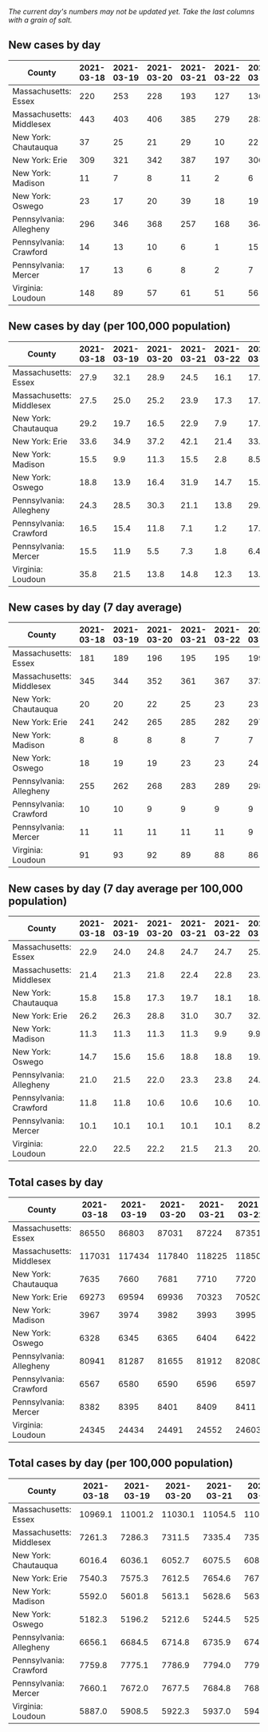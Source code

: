 _The current day's numbers may not be updated yet. Take the last columns with a grain of salt._
## New cases by day

| County | 2021-03-18 | 2021-03-19 | 2021-03-20 | 2021-03-21 | 2021-03-22 | 2021-03-23 | 2021-03-24 |
| --- | --- | --- | --- | --- | --- | --- | --- |
| Massachusetts: Essex | 220 | 253 | 228 | 193 | 127 | 136 |  |
| Massachusetts: Middlesex | 443 | 403 | 406 | 385 | 279 | 283 |  |
| New York: Chautauqua | 37 | 25 | 21 | 29 | 10 | 22 |  |
| New York: Erie | 309 | 321 | 342 | 387 | 197 | 306 |  |
| New York: Madison | 11 | 7 | 8 | 11 | 2 | 6 |  |
| New York: Oswego | 23 | 17 | 20 | 39 | 18 | 19 |  |
| Pennsylvania: Allegheny | 296 | 346 | 368 | 257 | 168 | 364 |  |
| Pennsylvania: Crawford | 14 | 13 | 10 | 6 | 1 | 15 |  |
| Pennsylvania: Mercer | 17 | 13 | 6 | 8 | 2 | 7 |  |
| Virginia: Loudoun | 148 | 89 | 57 | 61 | 51 | 56 |  |

## New cases by day (per 100,000 population)

| County | 2021-03-18 | 2021-03-19 | 2021-03-20 | 2021-03-21 | 2021-03-22 | 2021-03-23 | 2021-03-24 |
| --- | --- | --- | --- | --- | --- | --- | --- |
| Massachusetts: Essex | 27.9 | 32.1 | 28.9 | 24.5 | 16.1 | 17.2 |  |
| Massachusetts: Middlesex | 27.5 | 25.0 | 25.2 | 23.9 | 17.3 | 17.6 |  |
| New York: Chautauqua | 29.2 | 19.7 | 16.5 | 22.9 | 7.9 | 17.3 |  |
| New York: Erie | 33.6 | 34.9 | 37.2 | 42.1 | 21.4 | 33.3 |  |
| New York: Madison | 15.5 | 9.9 | 11.3 | 15.5 | 2.8 | 8.5 |  |
| New York: Oswego | 18.8 | 13.9 | 16.4 | 31.9 | 14.7 | 15.6 |  |
| Pennsylvania: Allegheny | 24.3 | 28.5 | 30.3 | 21.1 | 13.8 | 29.9 |  |
| Pennsylvania: Crawford | 16.5 | 15.4 | 11.8 | 7.1 | 1.2 | 17.7 |  |
| Pennsylvania: Mercer | 15.5 | 11.9 | 5.5 | 7.3 | 1.8 | 6.4 |  |
| Virginia: Loudoun | 35.8 | 21.5 | 13.8 | 14.8 | 12.3 | 13.5 |  |

## New cases by day (7 day average)

| County | 2021-03-18 | 2021-03-19 | 2021-03-20 | 2021-03-21 | 2021-03-22 | 2021-03-23 | 2021-03-24 |
| --- | --- | --- | --- | --- | --- | --- | --- |
| Massachusetts: Essex | 181 | 189 | 196 | 195 | 195 | 199 |  |
| Massachusetts: Middlesex | 345 | 344 | 352 | 361 | 367 | 373 |  |
| New York: Chautauqua | 20 | 20 | 22 | 25 | 23 | 23 |  |
| New York: Erie | 241 | 242 | 265 | 285 | 282 | 297 |  |
| New York: Madison | 8 | 8 | 8 | 8 | 7 | 7 |  |
| New York: Oswego | 18 | 19 | 19 | 23 | 23 | 24 |  |
| Pennsylvania: Allegheny | 255 | 262 | 268 | 283 | 289 | 298 |  |
| Pennsylvania: Crawford | 10 | 10 | 9 | 9 | 9 | 9 |  |
| Pennsylvania: Mercer | 11 | 11 | 11 | 11 | 11 | 9 |  |
| Virginia: Loudoun | 91 | 93 | 92 | 89 | 88 | 86 |  |

## New cases by day (7 day average per 100,000 population)

| County | 2021-03-18 | 2021-03-19 | 2021-03-20 | 2021-03-21 | 2021-03-22 | 2021-03-23 | 2021-03-24 |
| --- | --- | --- | --- | --- | --- | --- | --- |
| Massachusetts: Essex | 22.9 | 24.0 | 24.8 | 24.7 | 24.7 | 25.2 |  |
| Massachusetts: Middlesex | 21.4 | 21.3 | 21.8 | 22.4 | 22.8 | 23.1 |  |
| New York: Chautauqua | 15.8 | 15.8 | 17.3 | 19.7 | 18.1 | 18.1 |  |
| New York: Erie | 26.2 | 26.3 | 28.8 | 31.0 | 30.7 | 32.3 |  |
| New York: Madison | 11.3 | 11.3 | 11.3 | 11.3 | 9.9 | 9.9 |  |
| New York: Oswego | 14.7 | 15.6 | 15.6 | 18.8 | 18.8 | 19.7 |  |
| Pennsylvania: Allegheny | 21.0 | 21.5 | 22.0 | 23.3 | 23.8 | 24.5 |  |
| Pennsylvania: Crawford | 11.8 | 11.8 | 10.6 | 10.6 | 10.6 | 10.6 |  |
| Pennsylvania: Mercer | 10.1 | 10.1 | 10.1 | 10.1 | 10.1 | 8.2 |  |
| Virginia: Loudoun | 22.0 | 22.5 | 22.2 | 21.5 | 21.3 | 20.8 |  |

## Total cases by day

| County | 2021-03-18 | 2021-03-19 | 2021-03-20 | 2021-03-21 | 2021-03-22 | 2021-03-23 | 2021-03-24 |
| --- | --- | --- | --- | --- | --- | --- | --- |
| Massachusetts: Essex | 86550 | 86803 | 87031 | 87224 | 87351 | 87487 |  |
| Massachusetts: Middlesex | 117031 | 117434 | 117840 | 118225 | 118504 | 118787 |  |
| New York: Chautauqua | 7635 | 7660 | 7681 | 7710 | 7720 | 7742 |  |
| New York: Erie | 69273 | 69594 | 69936 | 70323 | 70520 | 70826 |  |
| New York: Madison | 3967 | 3974 | 3982 | 3993 | 3995 | 4001 |  |
| New York: Oswego | 6328 | 6345 | 6365 | 6404 | 6422 | 6441 |  |
| Pennsylvania: Allegheny | 80941 | 81287 | 81655 | 81912 | 82080 | 82444 |  |
| Pennsylvania: Crawford | 6567 | 6580 | 6590 | 6596 | 6597 | 6612 |  |
| Pennsylvania: Mercer | 8382 | 8395 | 8401 | 8409 | 8411 | 8418 |  |
| Virginia: Loudoun | 24345 | 24434 | 24491 | 24552 | 24603 | 24659 |  |

## Total cases by day (per 100,000 population)

| County | 2021-03-18 | 2021-03-19 | 2021-03-20 | 2021-03-21 | 2021-03-22 | 2021-03-23 | 2021-03-24 |
| --- | --- | --- | --- | --- | --- | --- | --- |
| Massachusetts: Essex | 10969.1 | 11001.2 | 11030.1 | 11054.5 | 11070.6 | 11087.9 |  |
| Massachusetts: Middlesex | 7261.3 | 7286.3 | 7311.5 | 7335.4 | 7352.7 | 7370.3 |  |
| New York: Chautauqua | 6016.4 | 6036.1 | 6052.7 | 6075.5 | 6083.4 | 6100.7 |  |
| New York: Erie | 7540.3 | 7575.3 | 7612.5 | 7654.6 | 7676.0 | 7709.4 |  |
| New York: Madison | 5592.0 | 5601.8 | 5613.1 | 5628.6 | 5631.4 | 5639.9 |  |
| New York: Oswego | 5182.3 | 5196.2 | 5212.6 | 5244.5 | 5259.2 | 5274.8 |  |
| Pennsylvania: Allegheny | 6656.1 | 6684.5 | 6714.8 | 6735.9 | 6749.8 | 6779.7 |  |
| Pennsylvania: Crawford | 7759.8 | 7775.1 | 7786.9 | 7794.0 | 7795.2 | 7812.9 |  |
| Pennsylvania: Mercer | 7660.1 | 7672.0 | 7677.5 | 7684.8 | 7686.6 | 7693.0 |  |
| Virginia: Loudoun | 5887.0 | 5908.5 | 5922.3 | 5937.0 | 5949.4 | 5962.9 |  |
